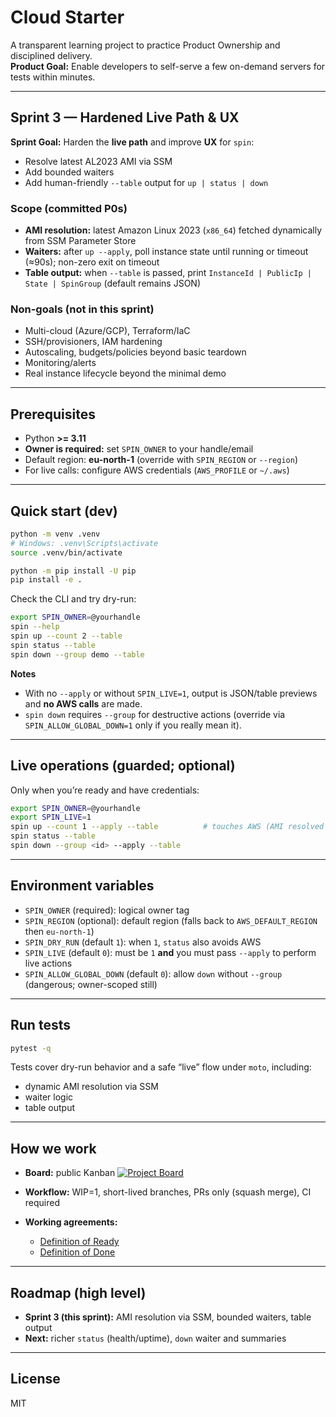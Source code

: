 # Cloud Starter

A transparent learning project to practice Product Ownership and disciplined delivery.  
**Product Goal:** Enable developers to self-serve a few on-demand servers for tests within minutes.

---

## Sprint 3 — Hardened Live Path & UX

**Sprint Goal:** Harden the **live path** and improve **UX** for `spin`:  
- Resolve latest AL2023 AMI via SSM  
- Add bounded waiters  
- Add human-friendly `--table` output for `up | status | down`

### Scope (committed P0s)

- **AMI resolution:** latest Amazon Linux 2023 (`x86_64`) fetched dynamically from SSM Parameter Store  
- **Waiters:** after `up --apply`, poll instance state until running or timeout (≈90s); non-zero exit on timeout  
- **Table output:** when `--table` is passed, print `InstanceId | PublicIp | State | SpinGroup` (default remains JSON)

### Non-goals (not in this sprint)

- Multi-cloud (Azure/GCP), Terraform/IaC  
- SSH/provisioners, IAM hardening  
- Autoscaling, budgets/policies beyond basic teardown  
- Monitoring/alerts  
- Real instance lifecycle beyond the minimal demo  

---

## Prerequisites

- Python **>= 3.11**
- **Owner is required:** set `SPIN_OWNER` to your handle/email
- Default region: **eu-north-1** (override with `SPIN_REGION` or `--region`)
- For live calls: configure AWS credentials (`AWS_PROFILE` or `~/.aws`)

---

## Quick start (dev)

```bash
python -m venv .venv
# Windows: .venv\Scripts\activate
source .venv/bin/activate

python -m pip install -U pip
pip install -e .
````

Check the CLI and try dry-run:

```bash
export SPIN_OWNER=@yourhandle
spin --help
spin up --count 2 --table
spin status --table
spin down --group demo --table
```

**Notes**

* With no `--apply` or without `SPIN_LIVE=1`, output is JSON/table previews and **no AWS calls** are made.
* `spin down` requires `--group` for destructive actions (override via `SPIN_ALLOW_GLOBAL_DOWN=1` only if you really mean it).

---

## Live operations (guarded; optional)

Only when you’re ready and have credentials:

```bash
export SPIN_OWNER=@yourhandle
export SPIN_LIVE=1
spin up --count 1 --apply --table          # touches AWS (AMI resolved via SSM, bounded waiter)
spin status --table
spin down --group <id> --apply --table
```

---

## Environment variables

* `SPIN_OWNER` (required): logical owner tag
* `SPIN_REGION` (optional): default region (falls back to `AWS_DEFAULT_REGION` then `eu-north-1`)
* `SPIN_DRY_RUN` (default `1`): when `1`, `status` also avoids AWS
* `SPIN_LIVE` (default `0`): must be `1` **and** you must pass `--apply` to perform live actions
* `SPIN_ALLOW_GLOBAL_DOWN` (default `0`): allow `down` without `--group` (dangerous; owner-scoped still)

---

## Run tests

```bash
pytest -q
```

Tests cover dry-run behavior and a safe “live” flow under `moto`, including:

* dynamic AMI resolution via SSM
* waiter logic
* table output

---

## How we work

* **Board:** public Kanban
  [![Project Board](https://img.shields.io/badge/Project-Cloud%20Starter%20Board-blue)](https://github.com/users/thenarfer/projects/1)
* **Workflow:** WIP=1, short-lived branches, PRs only (squash merge), CI required
* **Working agreements:**

  * [Definition of Ready](docs/DoR.md)
  * [Definition of Done](docs/DoD.md)

---

## Roadmap (high level)

* **Sprint 3 (this sprint):** AMI resolution via SSM, bounded waiters, table output
* **Next:** richer `status` (health/uptime), `down` waiter and summaries

---

## License

MIT
